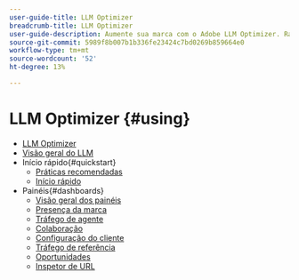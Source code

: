 ```yaml
---
user-guide-title: LLM Optimizer
breadcrumb-title: LLM Optimizer
user-guide-description: Aumente sua marca com o Adobe LLM Optimizer. Rastreie menções, descubra insights e domine a pesquisa orientada por IA. Assuma o controle de sua visibilidade - comece a otimizar agora mesmo!
source-git-commit: 5989f8b007b1b336fe23424c7bd0269b859664e0
workflow-type: tm+mt
source-wordcount: '52'
ht-degree: 13%

---
```



# LLM Optimizer {#using}

+ [LLM Optimizer](/help/home.md)
+ [Visão geral do LLM](/help/overview/overview.md)
+ Início rápido{#quickstart}
   + [Práticas recomendadas](/help/tutorials/best-practices.md)
   + [Início rápido](/help/overview/quick-start.md)
+ Painéis{#dashboards}
   + [Visão geral dos painéis](/help/dashboards/dashboards-overview.md)
   + [Presença da marca](/help/dashboards/brand-presence.md)
   + [Tráfego de agente](/help/dashboards/agentic-traffic.md)
   + [Colaboração](/help/dashboards/collaboration.md)
   + [Configuração do cliente](/help/dashboards/customer-configuration.md)
   + [Tráfego de referência](/help/dashboards/referral-traffic.md)
   + [Oportunidades](/help/dashboards/opportunities.md)
   + [Inspetor de URL](/help/dashboards/url-inspector.md)
